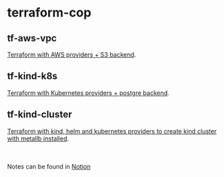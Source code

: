 # terraform-cop

## tf-aws-vpc
[Terraform with AWS providers + S3 backend](https://github.com/yewintaung/terraform-cop/tree/master/tf-aws-vpc).

## tf-kind-k8s
[Terraform with Kubernetes providers + postgre backend](https://github.com/yewintaung/terraform-cop/tree/master/tf-kind-k8s).

## tf-kind-cluster
[Terraform with kind, helm and kubernetes providers to create kind cluster with metallb installed](https://github.com/yewintaung/terraform-cop/tree/master/tf-kind-cluster).

<br><br>
Notes can be found in
[Notion](https://yewint.notion.site/Terraform-Backend-Types-5f970599539f4ab0bf0e84d261a9fc5b?pvs=4)
